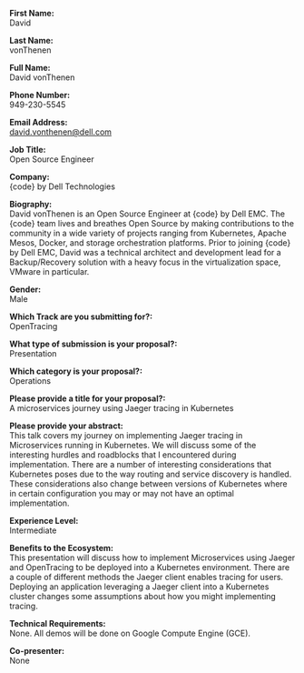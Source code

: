 **First Name:**  
David

**Last Name:**  
vonThenen

**Full Name:**  
David vonThenen

**Phone Number:**  
949-230-5545

**Email Address:**  
david.vonthenen@dell.com

**Job Title:**  
Open Source Engineer

**Company:**  
{code} by Dell Technologies

**Biography:**  
David vonThenen is an Open Source Engineer at {code} by Dell EMC. The {code} team lives and breathes Open Source by making contributions to the community in a wide variety of projects ranging from Kubernetes, Apache Mesos, Docker, and storage orchestration platforms. Prior to joining {code} by Dell EMC, David was a technical architect and development lead for a Backup/Recovery solution with a heavy focus in the virtualization space, VMware in particular.

**Gender:**  
Male

**Which Track are you submitting for?:**  
OpenTracing

**What type of submission is your proposal?:**  
Presentation

**Which category is your proposal?:**  
Operations

**Please provide a title for your proposal?:**  
A microservices journey using Jaeger tracing in Kubernetes

**Please provide your abstract:**  
This talk covers my journey on implementing Jaeger tracing in Microservices running in Kubernetes. We will discuss some of the interesting hurdles and roadblocks that I encountered during implementation. There are a number of interesting considerations that Kubernetes poses due to the way routing and service discovery is handled. These considerations also change between versions of Kubernetes where in certain configuration you may or may not have an optimal implementation. 

**Experience Level:**  
Intermediate

**Benefits to the Ecosystem:**  
This presentation will discuss how to implement Microservices using Jaeger and OpenTracing to be deployed into a Kubernetes environment. There are a couple of different methods the Jaeger client enables tracing for users. Deploying an application leveraging a Jaeger client into a Kubernetes cluster changes some assumptions about how you might implementing tracing.

**Technical Requirements:**  
None. All demos will be done on Google Compute Engine (GCE).

**Co-presenter:**  
None
